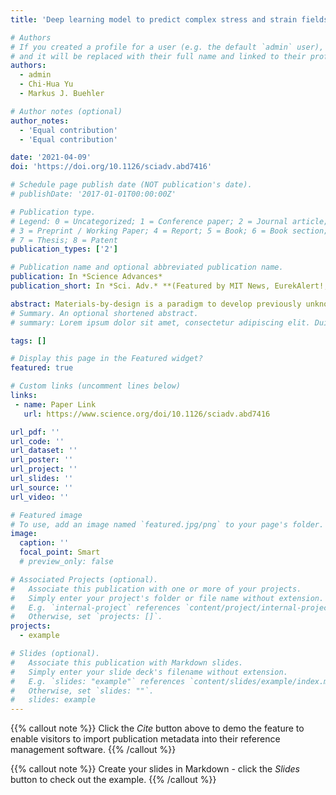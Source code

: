```yaml
---
title: 'Deep learning model to predict complex stress and strain fields in hierarchical composites'

# Authors
# If you created a profile for a user (e.g. the default `admin` user), write the username (folder name) here
# and it will be replaced with their full name and linked to their profile.
authors:
  - admin
  - Chi-Hua Yu
  - Markus J. Buehler

# Author notes (optional)
author_notes:
  - 'Equal contribution'
  - 'Equal contribution'

date: '2021-04-09'
doi: 'https://doi.org/10.1126/sciadv.abd7416'

# Schedule page publish date (NOT publication's date).
# publishDate: '2017-01-01T00:00:00Z'

# Publication type.
# Legend: 0 = Uncategorized; 1 = Conference paper; 2 = Journal article;
# 3 = Preprint / Working Paper; 4 = Report; 5 = Book; 6 = Book section;
# 7 = Thesis; 8 = Patent
publication_types: ['2']

# Publication name and optional abbreviated publication name.
publication: In *Science Advances*
publication_short: In *Sci. Adv.* **(Featured by MIT News, EurekAlert!, Phys.org, ScienceDaily and SciTechDaily)**

abstract: Materials-by-design is a paradigm to develop previously unknown high-performance materials. However, finding materials with superior properties is often computationally or experimentally intractable because of the astronomical number of combinations in design space. Here we report an AI-based approach, implemented in a game theory–based conditional generative adversarial neural network (cGAN), to bridge the gap between a material’s microstructure—the design space—and physical performance. Our end-to-end deep learning model predicts physical fields like stress or strain directly from the material microstructure geometry, and reaches an astonishing accuracy not only for predicted field data but also for derivative material property predictions. Furthermore, the proposed approach offers extensibility by predicting complex materials behavior regardless of component shapes, boundary conditions, and geometrical hierarchy, providing perspectives of performing physical modeling and simulations. The method vastly improves the efficiency of evaluating physical properties of hierarchical materials directly from the geometry of its structural makeup.
# Summary. An optional shortened abstract.
# summary: Lorem ipsum dolor sit amet, consectetur adipiscing elit. Duis posuere tellus ac convallis placerat. Proin tincidunt magna sed ex sollicitudin condimentum.

tags: []

# Display this page in the Featured widget?
featured: true

# Custom links (uncomment lines below)
links:
 - name: Paper Link
   url: https://www.science.org/doi/10.1126/sciadv.abd7416

url_pdf: ''
url_code: ''
url_dataset: ''
url_poster: ''
url_project: ''
url_slides: ''
url_source: ''
url_video: ''

# Featured image
# To use, add an image named `featured.jpg/png` to your page's folder.
image:
  caption: ''
  focal_point: Smart
  # preview_only: false

# Associated Projects (optional).
#   Associate this publication with one or more of your projects.
#   Simply enter your project's folder or file name without extension.
#   E.g. `internal-project` references `content/project/internal-project/index.md`.
#   Otherwise, set `projects: []`.
projects:
  - example

# Slides (optional).
#   Associate this publication with Markdown slides.
#   Simply enter your slide deck's filename without extension.
#   E.g. `slides: "example"` references `content/slides/example/index.md`.
#   Otherwise, set `slides: ""`.
#   slides: example
---
```


{{% callout note %}}
Click the _Cite_ button above to demo the feature to enable visitors to import publication metadata into their reference management software.
{{% /callout %}}

{{% callout note %}}
Create your slides in Markdown - click the _Slides_ button to check out the example.
{{% /callout %}}

